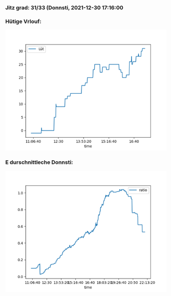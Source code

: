 ### Jitz grad: 31/33 (Donnsti, 2021-12-30 17:16:00

### Hütige Vrlouf:
![Graph](Today.png)

### E durschnittleche Donnsti:
![Graph](Donnsti.png)